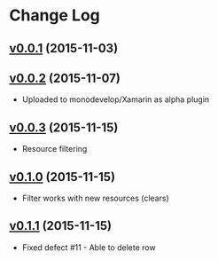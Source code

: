 # Change Log

## [v0.0.1](https://github.com/CalebMorris/Xamarin-ResxEditor/tree/v0.0.1) (2015-11-03)

## [v0.0.2](https://github.com/CalebMorris/Xamarin-ResxEditor/tree/v0.0.2) (2015-11-07)
  - Uploaded to monodevelop/Xamarin as alpha plugin

## [v0.0.3](https://github.com/CalebMorris/Xamarin-ResxEditor/tree/v0.0.3) (2015-11-15)
  - Resource filtering

## [v0.1.0](https://github.com/CalebMorris/Xamarin-ResxEditor/tree/v0.1.0) (2015-11-15)
  - Filter works with new resources (clears)

## [v0.1.1](https://github.com/CalebMorris/Xamarin-ResxEditor/tree/v0.1.1) (2015-11-15)
  - Fixed defect #11 - Able to delete row

